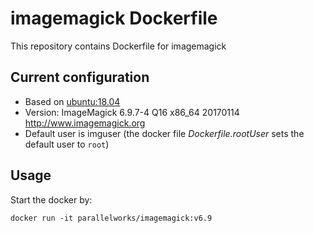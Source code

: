 imagemagick Dockerfile
======================

This repository contains Dockerfile for imagemagick

Current configuration
---------------------

-   Based on [ubuntu:18.04](https://hub.docker.com/r/library/ubuntu/)
-   Version: ImageMagick 6.9.7-4 Q16 x86\_64 20170114 <http://www.imagemagick.org>
-   Default user is imguser (the docker file *Dockerfile.rootUser* sets the default user to `root`)

Usage
-----

Start the docker by:

``` example
docker run -it parallelworks/imagemagick:v6.9
```
